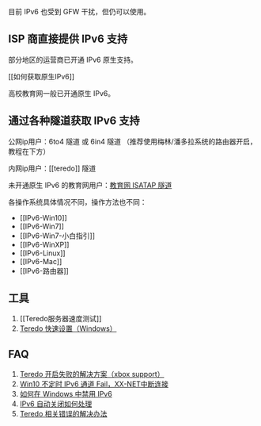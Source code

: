 目前 IPv6 也受到 GFW 干扰，但仍可以使用。

## ISP 商直接提供 IPv6 支持

部分地区的运营商已开通 IPv6 原生支持。

[[如何获取原生IPv6]]

高校教育网一般已开通原生 IPv6。

## 通过各种隧道获取 IPv6 支持

公网ip用户：6to4 隧道 或 6in4 隧道 （推荐使用梅林/潘多拉系统的路由器开启，教程在下方）

内网ip用户：[[teredo]] 隧道

未开通原生 IPv6 的教育网用户：[教育网 ISATAP 隧道](https://github.com/tuna/ipv6.tsinghua.edu.cn/blob/master/isatap.md)

各操作系统具体情况不同，操作方法也不同：

- [[IPv6-Win10]]
- [[IPv6-Win7]]
- [[IPv6-Win7-小白指引]]
- [[IPv6-WinXP]]
- [[IPv6-Linux]]
- [[IPv6-Mac]]
- [[IPv6-路由器]]

## 工具

1. [[Teredo服务器速度测试]]
1. [Teredo 快速设置（Windows）](https://github.com/XX-net/XX-Net/issues/10282)

## FAQ

1. [Teredo 开启失败的解决方案（xbox support）](http://support.xbox.com/zh-CN/xbox-on-windows/social/troubleshoot-party-chat)
1. [Win10 不定时 IPv6 通道 Fail，XX-NET中断连接](https://github.com/XX-net/XX-Net/issues/8709)
1. [如何在 Windows 中禁用 IPv6](https://support.microsoft.com/zh-cn/help/929852/how-to-disable-ipv6-or-its-components-in-windows)
1. [IPv6 自动关闭如何处理](https://github.com/XX-net/XX-Net/issues/8357)
1. [Teredo 相关错误的解决办法](https://github.com/XX-net/XX-Net/issues/8742)